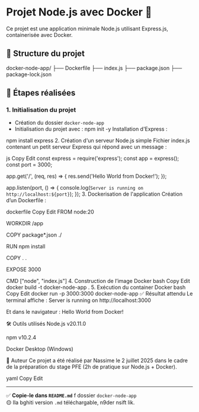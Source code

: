 # Projet Node.js avec Docker 🐳

Ce projet est une application minimale Node.js utilisant Express.js, containerisée avec Docker.

## 📁 Structure du projet

docker-node-app/
├── Dockerfile
├── index.js
├── package.json
├── package-lock.json

## 🚀 Étapes réalisées

### 1. Initialisation du projet

- Création du dossier `docker-node-app`
- Initialisation du projet avec :
  npm init -y
Installation d'Express :

npm install express
2. Création d'un serveur Node.js simple
Fichier index.js contenant un petit serveur Express qui répond avec un message :

js
Copy
Edit
const express = require('express');
const app = express();
const port = 3000;

app.get('/', (req, res) => {
  res.send('Hello World from Docker!');
});

app.listen(port, () => {
  console.log(`Server is running on http://localhost:${port}`);
});
3. Dockerisation de l'application
Création d’un Dockerfile :

dockerfile
Copy
Edit
FROM node:20

WORKDIR /app

COPY package*.json ./

RUN npm install

COPY . .

EXPOSE 3000

CMD ["node", "index.js"]
4. Construction de l’image Docker
bash
Copy
Edit
docker build -t docker-node-app .
5. Exécution du container Docker
bash
Copy
Edit
docker run -p 3000:3000 docker-node-app
✅ Résultat attendu
Le terminal affiche :
Server is running on http://localhost:3000

Et dans le navigateur :
Hello World from Docker!

🛠️ Outils utilisés
Node.js v20.11.0

npm v10.2.4

Docker Desktop (Windows)

📌 Auteur
Ce projet a été réalisé par Nassime le 2 juillet 2025 dans le cadre de la préparation du stage PFE (2h de pratique sur Node.js + Docker).

yaml
Copy
Edit

---

✅ **Copie-le dans `README.md`** f dossier `docker-node-app`  
🟡 Ila bghiti version `.md` téléchargable, n9der nsift lik.